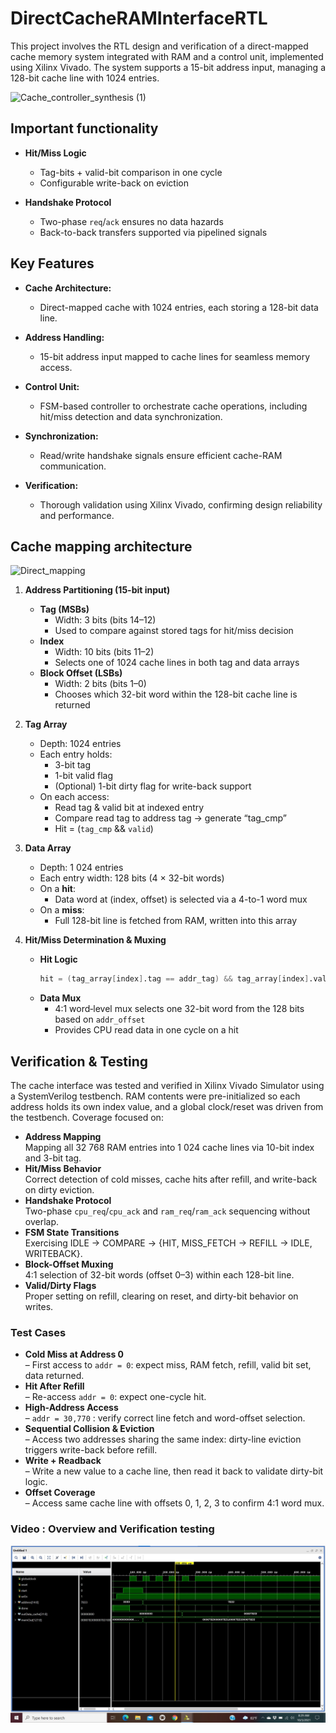 # DirectCacheRAMInterfaceRTL
This project involves the RTL design and verification of a direct-mapped cache memory system integrated with RAM and a control unit, implemented using Xilinx Vivado. The system supports a 15-bit address input, managing a 128-bit cache line with 1024 entries.


![Cache_controller_synthesis (1)](https://github.com/user-attachments/assets/1fd2247e-335b-4b65-ac5b-6853482763b3)


## Important functionality

- **Hit/Miss Logic**  
  - Tag-bits + valid-bit comparison in one cycle  
  - Configurable write-back on eviction

- **Handshake Protocol**  
  - Two-phase `req`/`ack` ensures no data hazards  
  - Back-to-back transfers supported via pipelined signals

## Key Features

- **Cache Architecture:**  
  - Direct-mapped cache with 1024 entries, each storing a 128-bit data line.


- **Address Handling:**  
  - 15-bit address input mapped to cache lines for seamless memory access.


- **Control Unit:**  
  - FSM-based controller to orchestrate cache operations, including hit/miss detection and data synchronization.


- **Synchronization:**  
  -  Read/write handshake signals ensure efficient cache-RAM communication.

 
- **Verification:**  
  -  Thorough validation using Xilinx Vivado, confirming design reliability and performance.


## Cache mapping architecture 



![Direct_mapping](https://github.com/user-attachments/assets/8ff5f412-7d26-43c6-8869-eb8a96fbe02f)


1. **Address Partitioning (15-bit input)**
   - **Tag (MSBs)**  
     - Width: 3 bits (bits 14–12)  
     - Used to compare against stored tags for hit/miss decision  
   - **Index**  
     - Width: 10 bits (bits 11–2)  
     - Selects one of 1024 cache lines in both tag and data arrays  
   - **Block Offset (LSBs)**  
     - Width: 2 bits (bits 1–0)  
     - Chooses which 32-bit word within the 128-bit cache line is returned 

2. **Tag Array**
   - Depth: 1024 entries  
   - Each entry holds:
     - 3-bit tag  
     - 1-bit valid flag  
     - (Optional) 1-bit dirty flag for write-back support  
   - On each access:
     - Read tag & valid bit at indexed entry  
     - Compare read tag to address tag → generate “tag_cmp”  
     - Hit = (`tag_cmp` && `valid`)  

3. **Data Array**
   - Depth: 1 024 entries  
   - Each entry width: 128 bits (4 × 32-bit words)  
   - On a **hit**:
     - Data word at (index, offset) is selected via a 4-to-1 word mux  
   - On a **miss**:
     - Full 128-bit line is fetched from RAM, written into this array

4. **Hit/Miss Determination & Muxing**
   - **Hit Logic**  
     ```verilog
     hit = (tag_array[index].tag == addr_tag) && tag_array[index].valid;
     ```  
   - **Data Mux**  
     - 4:1 word‐level mux selects one 32-bit word from the 128 bits based on `addr_offset`  
     - Provides CPU read data in one cycle on a hit


## Verification & Testing

The cache interface was tested and verified in Xilinx Vivado Simulator using a SystemVerilog testbench. RAM contents were pre-initialized so each address holds its own index value, and a global clock/reset was driven from the testbench. Coverage focused on:

- **Address Mapping**  
  Mapping all 32 768 RAM entries into 1 024 cache lines via 10-bit index and 3-bit tag.
- **Hit/Miss Behavior**  
  Correct detection of cold misses, cache hits after refill, and write-back on dirty eviction.
- **Handshake Protocol**  
  Two-phase `cpu_req`/`cpu_ack` and `ram_req`/`ram_ack` sequencing without overlap.
- **FSM State Transitions**  
  Exercising IDLE → COMPARE → {HIT, MISS_FETCH → REFILL → IDLE, WRITEBACK}.
- **Block-Offset Muxing**  
  4:1 selection of 32-bit words (offset 0–3) within each 128-bit line.
- **Valid/Dirty Flags**  
  Proper setting on refill, clearing on reset, and dirty-bit behavior on writes.

### Test Cases

- **Cold Miss at Address 0**  
  – First access to `addr = 0`: expect miss, RAM fetch, refill, valid bit set, data returned.  
- **Hit After Refill**  
  – Re-access `addr = 0`: expect one-cycle hit.  
- **High-Address Access**  
  – `addr = 30,770` : verify correct line fetch and word-offset selection.  
- **Sequential Collision & Eviction**  
  – Access two addresses sharing the same index: dirty-line eviction triggers write-back before refill.  
- **Write + Readback**  
  – Write a new value to a cache line, then read it back to validate dirty-bit logic.  
- **Offset Coverage**  
  – Access same cache line with offsets 0, 1, 2, 3 to confirm 4:1 word mux.


### Video : Overview and Verification testing 

[![Thumbnail for video demo](https://raw.githubusercontent.com/muhammadfarhan720/DirectCacheRAMInterfaceRTL/main/Image/Timing_diagram_cache.jpg)](https://drive.google.com/file/d/194-agafBoxZ01dm_yz42LCh1Bm7x_wFZ/view?usp=sharing)



